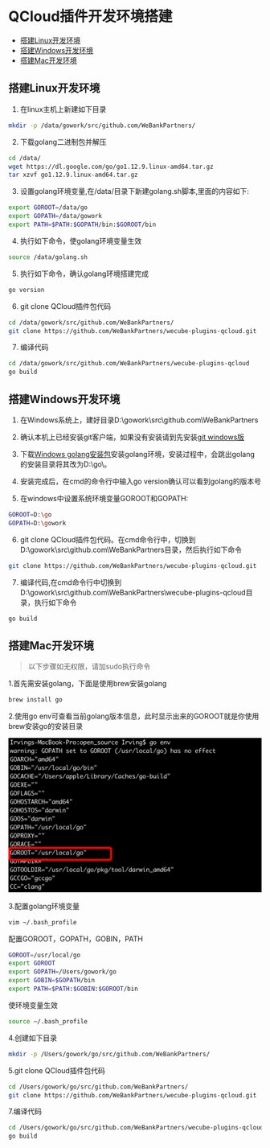 # QCloud插件开发环境搭建

- [搭建Linux开发环境](#Linux)  
- [搭建Windows开发环境](#Windows)
- [搭建Mac开发环境](#Mac)

## <span id="Linux">搭建Linux开发环境</span>
1. 在linux主机上新建如下目录
```bash
mkdir -p /data/gowork/src/github.com/WeBankPartners/
```

2. 下载golang二进制包并解压
```bash
cd /data/
wget https://dl.google.com/go/go1.12.9.linux-amd64.tar.gz 
tar xzvf go1.12.9.linux-amd64.tar.gz 
```

3. 设置golang环境变量,在/data/目录下新建golang.sh脚本,里面的内容如下:
```bash
export GOROOT=/data/go
export GOPATH=/data/gowork
export PATH=$PATH:$GOPATH/bin:$GOROOT/bin
```

4. 执行如下命令，使golang环境变量生效
```bash
source /data/golang.sh
```

5. 执行如下命令，确认golang环境搭建完成
```bash
go version
```

6. git clone QCloud插件包代码
```bash
cd /data/gowork/src/github.com/WeBankPartners/
git clone https://github.com/WeBankPartners/wecube-plugins-qcloud.git
```

7. 编译代码
```bash
cd /data/gowork/src/github.com/WeBankPartners/wecube-plugins-qcloud
go build 
```

## <span id="Windows">搭建Windows开发环境</span>
1. 在Windows系统上，建好目录D:\gowork\src\github.com\WeBankPartners

2. 确认本机上已经安装git客户端，如果没有安装请到先安装[git windows版](https://www.git-scm.com/download/win)

3. 下载[Windows golang安装包](https://dl.google.com/go/go1.13.1.windows-amd64.msi)安装golang环境，安装过程中，会跳出golang的安装目录将其改为D:\go\。

4. 安装完成后，在cmd的命令行中输入go version确认可以看到golang的版本号

5. 在windows中设置系统环境变量GOROOT和GOPATH:
```bash
GOROOT=D:\go
GOPATH=D:\gowork
```

6. git clone QCloud插件包代码。在cmd命令行中，切换到D:\gowork\src\github.com\WeBankPartners目录，然后执行如下命令
```bash
git clone https://github.com/WeBankPartners/wecube-plugins-qcloud.git
```

7. 编译代码,在cmd命令行中切换到D:\gowork\src\github.com\WeBankPartners\wecube-plugins-qcloud目录，执行如下命令
```bash
go build 
```

## <span id="Mac">搭建Mac开发环境</span>

> 以下步骤如无权限，请加sudo执行命令

1.首先需安装golang，下面是使用brew安装golang
```bash
brew install go
```

2.使用go env可查看当前golang版本信息，此时显示出来的GOROOT就是你使用brew安装go的安装目录

<img src="./images/goroot.png" />

3.配置golang环境变量
```bash
vim ~/.bash_profile
```

配置GOROOT，GOPATH，GOBIN，PATH
```bash
GOROOT=/usr/local/go
export GOROOT
export GOPATH=/Users/gowork/go
export GOBIN=$GOPATH/bin
export PATH=$PATH:$GOBIN:$GOROOT/bin
```

使环境变量生效
```bash
source ~/.bash_profile
```

4.创建如下目录
```bash
mkdir -p /Users/gowork/go/src/github.com/WeBankPartners/
```

5.git clone QCloud插件包代码
```bash
cd /Users/gowork/go/src/github.com/WeBankPartners/
git clone https://github.com/WeBankPartners/wecube-plugins-qcloud.git
```

7.编译代码
```bash
cd /Users/gowork/go/src/github.com/WeBankPartners/wecube-plugins-qcloud/
go build
```
